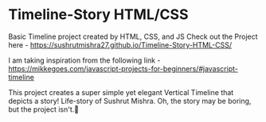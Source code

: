# Timeline-Story HTML/CSS
Basic Timeline project created by HTML, CSS, and JS
Check out the Project here - https://sushrutmishra27.github.io/Timeline-Story-HTML-CSS/

I am taking inspiration from the following link -
https://mikkegoes.com/javascript-projects-for-beginners/#javascript-timeline

This project creates a super simple yet elegant Vertical Timeline that depicts a story! Life-story of Sushrut Mishra. Oh, the story may be boring, but the project isn't.🙂
